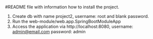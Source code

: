 #README file with information how to install the project.
1. Create db with name project2, username: root and blank password.
2. Run the web-module/web.app.SpringBootModuleApp
3. Access the application via http://localhost:8080,
username: admin@email.com
password: admin